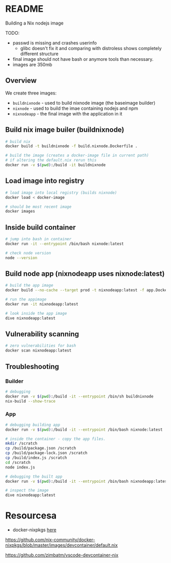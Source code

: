 # README
Building a Nix nodejs image

TODO:
* passwd is missing and crashes userinfo
    * glibc doesn't fix it and comparing with distroless shows completely different structure 
* final image should not have bash or anymore tools than necessary. 
* images are 350mb 


## Overview
We create three images:
* `buildnixnode` - used to build nixnode image (the baseimage builder)
* `nixnode` - used to build the imae containing nodejs and npm
* `nixnodeapp` - the final image with the application in it

## Build nix image builer (buildnixnode)
```sh
# build nix
docker build -t buildnixnode -f build.nixnode.Dockerfile .

# build the image (creates a docker-image file in current path)  
# if altering the default.nix rerun this 
docker run -v $(pwd):/build -it buildnixnode     
```

## Load image into registry
```sh
# load image into local registry (builds nixnode)
docker load < docker-image

# should be most recent image
docker images
```

## Inside build container
```sh
# jump into bash in container
docker run -it --entrypoint /bin/bash nixnode:latest 

# check node version
node --version
```

## Build node app (nixnodeapp uses nixnode:latest)
```sh
# build the app image
docker build --no-cache --target prod -t nixnodeapp:latest -f app.Dockerfile .

# run the appimage
docker run -it nixnodeapp:latest  

# look inside the app image
dive nixnodeapp:latest 
```

## Vulnerability scanning
```sh
# zero vulnerabilities for bash
docker scan nixnodeapp:latest 
```

## Troubleshooting 
### Builder
```sh
# debugging
docker run -v $(pwd):/build -it --entrypoint /bin/sh buildnixnode  
nix-build --show-trace
```

### App
```sh
# debugging building app
docker run -v $(pwd):/build -it --entrypoint /bin/bash nixnode:latest  

# inside the container - copy the app files.
mkdir /scratch
cp /build/package.json /scratch
cp /build/package-lock.json /scratch
cp /build/index.js /scratch
cd /scratch
node index.js

# debugging the built app
docker run -v $(pwd):/build -it --entrypoint /bin/bash nixnodeapp:latest  

# inspect the image
dive nixnodeapp:latest  
```



# Resourcesa
* docker-nixpkgs [here](https://github.com/nix-community/docker-nixpkgs)

https://github.com/nix-community/docker-nixpkgs/blob/master/images/devcontainer/default.nix

https://github.com/zimbatm/vscode-devcontainer-nix